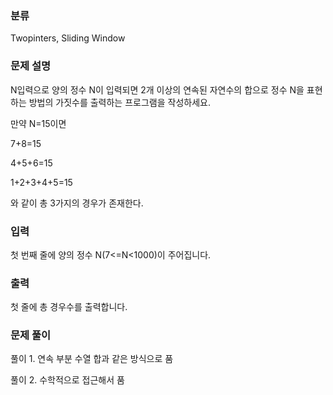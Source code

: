 ### 분류

Twopinters, Sliding Window

### 문제 설명

<p>
N입력으로 양의 정수 N이 입력되면 2개 이상의 연속된 자연수의 합으로 정수 N을 표현하는 방법의 가짓수를 출력하는 프로그램을 작성하세요.

만약 N=15이면

7+8=15

4+5+6=15

1+2+3+4+5=15

와 같이 총 3가지의 경우가 존재한다.
</p>


### 입력

 <p>첫 번째 줄에 양의 정수 N(7<=N<1000)이 주어집니다.</p>

### 출력

 <p>첫 줄에 총 경우수를 출력합니다.</p>

### 문제 풀이

<p>
풀이 1. 연속 부분 수열 합과 같은 방식으로 품

풀이 2. 수학적으로 접근해서 품 
</p>
